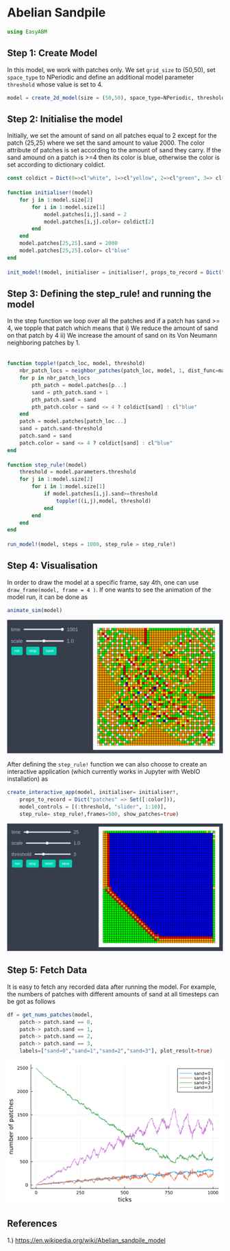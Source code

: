 # Abelian Sandpile

```julia
using EasyABM
```

## Step 1: Create Model

In this model, we work with patches only. We set `grid_size` to (50,50), set `space_type` to NPeriodic and define an additional model parameter `threshold` whose value is set to 4. 


```julia
model = create_2d_model(size = (50,50), space_type=NPeriodic, threshold = 4)
```

## Step 2: Initialise the model

Initially, we set the amount of sand on all patches equal to 2 except for the patch (25,25) where we set the sand amount to value 2000. The color attribute of patches is set according to the amount of sand they carry. If the sand amound on a patch is >=4 then its color is blue, otherwise the color is set according to dictionary coldict. 


```julia
const coldict = Dict(0=>cl"white", 1=>cl"yellow", 2=>cl"green", 3=> cl"orange", 4=>cl"red")

function initialiser!(model)
    for j in 1:model.size[2]
        for i in 1:model.size[1]
            model.patches[i,j].sand = 2
            model.patches[i,j].color= coldict[2]
        end
    end
    model.patches[25,25].sand = 2000
    model.patches[25,25].color= cl"blue"
end

init_model!(model, initialiser = initialiser!, props_to_record = Dict("patches" => Set([:color,:sand])))
```

## Step 3: Defining the step_rule! and running the model

In the step function we loop over all the patches and if a patch has sand >= 4, we topple that patch which means that i) We reduce the amount of sand on that patch by 4 ii) We increase the amount of sand on its Von Neumann neighboring patches by 1. 

```julia

function topple!(patch_loc, model, threshold)
    nbr_patch_locs = neighbor_patches(patch_loc, model, 1, dist_func=manhattan_distance)
    for p in nbr_patch_locs
        pth_patch = model.patches[p...]
        sand = pth_patch.sand + 1
        pth_patch.sand = sand
        pth_patch.color = sand <= 4 ? coldict[sand] : cl"blue" 
    end
    patch = model.patches[patch_loc...]
    sand = patch.sand-threshold
    patch.sand = sand
    patch.color = sand <= 4 ? coldict[sand] : cl"blue" 
end

function step_rule!(model)
    threshold = model.parameters.threshold
    for j in 1:model.size[2]
        for i in 1:model.size[1]
            if model.patches[i,j].sand>=threshold
                topple!((i,j),model, threshold)
            end
        end
    end
end

run_model!(model, steps = 1000, step_rule = step_rule!)
```
## Step 4: Visualisation 

In order to draw the model at a specific frame, say 4th, one can use `draw_frame(model, frame = 4 )`. If one wants to see the animation of the model run, it can be done as 

```julia
animate_sim(model)
```

![png](assets/AbelianSandpile/AbelianSandpileAnim1.png)


After defining the `step_rule!` function we can also choose to create an interactive application (which currently works in Jupyter with WebIO installation) as 

```julia
create_interactive_app(model, initialiser= initialiser!,
    props_to_record = Dict("patches" => Set([:color])),
    model_controls = [(:threshold, "slider", 1:10)],
    step_rule= step_rule!,frames=500, show_patches=true) 
```

![png](assets/AbelianSandpile/AbelianSandpileIntApp1.png)


## Step 5: Fetch Data 

It is easy to fetch any recorded data after running the model. For example, the numbers of patches with different amounts of sand at all timesteps can be got as follows

```julia
df = get_nums_patches(model, 
    patch-> patch.sand == 0, 
    patch-> patch.sand == 1, 
    patch-> patch.sand == 2, 
    patch-> patch.sand == 3,
    labels=["sand=0","sand=1","sand=2","sand=3"], plot_result=true)
```

![png](assets/AbelianSandpile/plot1.png)

## References 
1.) https://en.wikipedia.org/wiki/Abelian_sandpile_model
